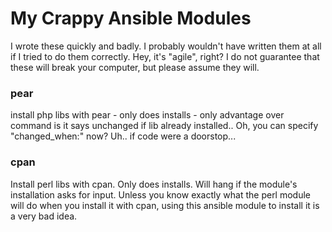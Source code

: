My Crappy Ansible Modules  
===============

I wrote these quickly and badly.  I probably wouldn't have written them
at all if I tried to do them correctly.  Hey, it's "agile", right?  I do not guarantee that these will break your computer, but please assume they will.

### pear ###

install php libs with pear - only does installs - only advantage over command is it says unchanged if lib already installed.. Oh, you can specify "changed_when:" now?  Uh.. if code were a doorstop...

### cpan ###

Install perl libs with cpan.  Only does installs.  Will hang if the
module's installation asks for input.  Unless you know exactly what the
perl module will do when you install it with cpan, using this ansible
module to install it is a very bad idea.
